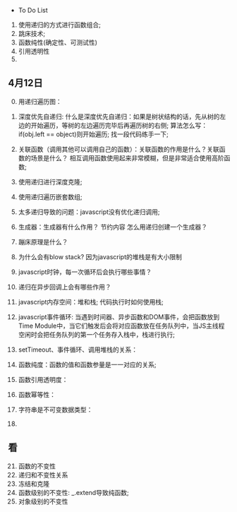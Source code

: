 * To Do List

1. 使用递归的方式进行函数组合;
2. 跳床技术;
3. 函数纯性(确定性、可测试性)
4. 引用透明性
5. 

4月12日
--------------------------------------------
0. 用递归遍历图：
1. 深度优先自递归: 什么是深度优先自递归：如果是树状结构的话，先从树的左边的开始遍历，等树的左边遍历完毕后再遍历树的右侧; 算法怎么写：if(obj.left == object)则开始遍历; 找一段代码练手一下;
2. 关联函数（调用其他可以调用自己的函数）：关联函数的作用是什么？关联函数的场景是什么？ 相互调用函数使用起来非常模糊，但是非常适合使用高阶函数;
3. 使用递归进行深度克隆;
4. 使用递归遍历嵌套数组;
5. 太多递归导致的问题：javascript没有优化递归调用;

6. 生成器：生成器有什么作用？ 节约内容 怎么用递归创建一个生成器？
7. 蹦床原理是什么？
8. 为什么会有blow stack? 因为javascript的堆栈是有大小限制
9. javascript时钟，每一次循环后会执行哪些事情？
10. 递归在异步回调上会有哪些作用？

11. javascript内存空间：堆和栈;  代码执行时如何使用栈;
12. javascript事件循环: 当遇到时间器、异步函数和DOM事件，会把函数放到Time Module中，当它们触发后会将对应函数放在任务队列中，当JS主线程空闲时会把任务队列的第一个任务存入栈中，栈进行执行;

13. setTimeout、事件循环、调用堆栈的关系：

16. 函数纯度：函数的值和函数参量是一一对应的关系;
17. 函数引用透明度：
18. 函数幂等性：
19. 字符串是不可变数据类型：
20. 

看
-----------------------------------------------------
21. 函数的不变性
22. 递归和不变性关系
23. 冻结和克隆
24. 函数级别的不变性: _.extend导致纯函数;
25. 对象级别的不变性






